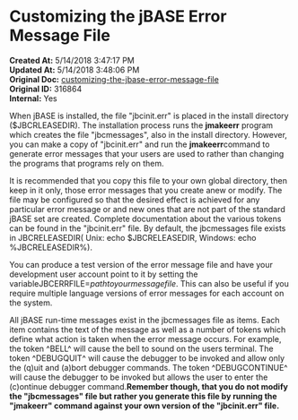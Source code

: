 # Customizing the jBASE Error Message File

**Created At:** 5/14/2018 3:47:17 PM  
**Updated At:** 5/14/2018 3:48:06 PM  
**Original Doc:** [customizing-the-jbase-error-message-file](https://docs.jbase.com/coding-corner/customizing-the-jbase-error-message-file)  
**Original ID:** 316864  
**Internal:** Yes  


When jBASE is installed, the file "jbcinit.err" is placed in the install directory ($JBCRLEASEDIR). The installation process runs the **jmakeerr** program which creates the file "jbcmessages", also in the install directory. However, you can make a copy of "jbcinit.err" and run the **jmakeerr**command to generate error messages that your users are used to rather than changing the programs that programs rely on them.

It is recommended that you copy this file to your own global directory, then keep in it only, those error messages that you create anew or modify. The file may be configured so that the desired effect is achieved for any particular error message or and new ones that are not part of the standard jBASE set are created. Complete documentation about the various tokens can be found in the "jbcinit.err" file. By default, the jbcmessages file exists in JBCRELEASEDIR( Unix: echo $JBCRELEASEDIR, Windows: echo %JBCRELEASEDIR%).

You can produce a test version of the error message file and have your development user account point to it by setting the variableJBCERRFILE=*pathtoyourmessagefile*. This can also be useful if you require multiple language versions of error messages for each account on the system.

All jBASE run-time messages exist in the jbcmessages file as items. Each item contains the text of the message as well as a number of tokens which define what action is taken when the error message occurs. For example, the token ^BELL^ will cause the bell to sound on the users terminal. The token ^DEBUGQUIT^ will cause the debugger to be invoked and allow only the (q)uit and (a)bort debugger commands. The token ^DEBUGCONTINUE^ will cause the debugger to be invoked but allows the user to enter the (c)ontinue debugger command.**Remember though, that you do not modify the "jbcmessages" file but rather you generate this file by running the "jmakeerr" command against your own version of the "jbcinit.err" file.**
